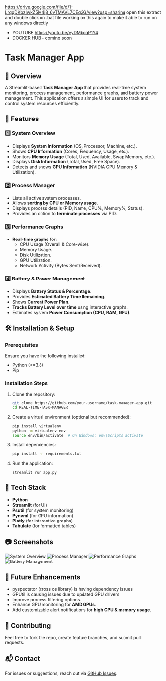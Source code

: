 https://drive.google.com/file/d/1-LrqqDKbzIwkZ5M4j8_6vTMAVL7CEq3G/view?usp=sharing
open this extract and double click on .bat file 
working on this again to make it able to run on any windows directly


- YOUTUBE https://youtu.be/eyDMbcqP1Y4
- DOCKER HUB - coming soon
# Task Manager App

## 📌 Overview
A Streamlit-based **Task Manager App** that provides real-time system monitoring, process management, performance graphs, and battery power management. This application offers a simple UI for users to track and control system resources efficiently.

## 📜 Features

### 1️⃣ System Overview
- Displays **System Information** (OS, Processor, Machine, etc.).
- Shows **CPU Information** (Cores, Frequency, Usage, etc.).
- Monitors **Memory Usage** (Total, Used, Available, Swap Memory, etc.).
- Displays **Disk Information** (Total, Used, Free Space).
- Detects and shows **GPU Information** (NVIDIA GPU Memory & Utilization).

### 2️⃣ Process Manager
- Lists all active system processes.
- Allows **sorting by CPU or Memory usage**.
- Displays process details (PID, Name, CPU%, Memory%, Status).
- Provides an option to **terminate processes** via PID.

### 3️⃣ Performance Graphs
- **Real-time graphs** for:
  - CPU Usage (Overall & Core-wise).
  - Memory Usage.
  - Disk Utilization.
  - GPU Utilization.
  - Network Activity (Bytes Sent/Received).

### 4️⃣ Battery & Power Management
- Displays **Battery Status & Percentage**.
- Provides **Estimated Battery Time Remaining**.
- Shows **Current Power Plan**.
- **Tracks Battery Level over time** using interactive graphs.
- Estimates system **Power Consumption (CPU, RAM, GPU)**.

## 🛠️ Installation & Setup

### Prerequisites
Ensure you have the following installed:
- Python (>=3.8)
- Pip

### Installation Steps
1. Clone the repository:
   ```bash
   git clone https://github.com/your-username/task-manager-app.git
   cd REAL-TIME-TASK-MANAGER
   ```
2. Create a virtual environment (optional but recommended):
   ```bash
   pip install virtualenv
   python -m virtualenv env
   source env/bin/activate  # On Windows: env\Scripts\activate
   ```
3. Install dependencies:
   ```bash
   pip install -r requirements.txt
   ```
4. Run the application:
   ```bash
   streamlit run app.py
   ```

## 🔧 Tech Stack
- **Python**
- **Streamlit** (for UI)
- **Psutil** (for system monitoring)
- **Pynvml** (for GPU information)
- **Plotly** (for interactive graphs)
- **Tabulate** (for formatted tables)

## 📷 Screenshots
![System Overview](./screenshots/system_overview.png)
![Process Manager](./screenshots/process_manager.png)
![Performance Graphs](./screenshots/performance_graphs.png)
![Battery Management](./screenshots/battery_management.png)

## 📌 Future Enhancements
- pyspectator (cross os library) is having dependency issues
- GPUtil is causing issues due to updated GPU drivers
- Improve process filtering options.
- Enhance GPU monitoring for **AMD GPUs**.
- Add customizable alert notifications for **high CPU & memory usage**.

## 🤝 Contributing
Feel free to fork the repo, create feature branches, and submit pull requests.

## 📬 Contact
For issues or suggestions, reach out via [GitHub Issues](https://github.com/your-username/task-manager-app/issues).

